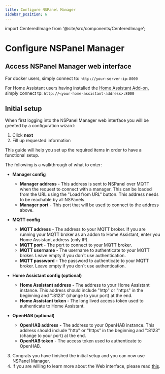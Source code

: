 ```yaml
---
title: Configure NSPanel Manager
sidebar_position: 6
---
```

import CenteredImage from '@site/src/components/CenteredImage';

# Configure NSPanel Manager

## Access NSPanel Manager web interface

For docker users, simply connect to: `http://your-server-ip:8000`

For Home Assistant users having installed the [Home Assistant Add-on](./install/installation-guide-home-assistant), simply connect tp: `http://<your-home-assistant-address>:8000`

## Initial setup

When first logging into the NSPanel Manager web interface you will be greeted by a configuration wizard:

<CenteredImage src="/images/doc/initial_setup_popup.png" alt="Configuration wizard" figureNumber={1} />

1. Click **next**
2. Fill up requested information

This guide will help you set up the required items in order to have a functional setup.

The following is a walkthrough of what to enter:
* **Manager config**
    * **Manager address** - This address is sent to NSPanel over MQTT when the request to connect with a manager.
      This can be loaded from the URL using the "Load from URL" button. This address needs to be reachable by all
      NSPanels.
    * **Manager port** - This port that will be used to connect to the address above.

* **MQTT config**
    * **MQTT address** - The address to your MQTT broker. If you are running your MQTT broker as an addon to
      Home Assistant, enter you Home Assistant address (only IP).
    * **MQTT port** - The port to connect to your MQTT broker.
    * **MQTT username** - The username to authenticate to your MQTT broker. Leave empty if you don´t use authentication.
    * **MQTT password** - The password to authenticate to your MQTT broker. Leave empty if you don´t use authentication.

* **Home Assistant config (optional)**
    * **Home Assistant address** - The address to your Home Assistant instance. This address should include "http"
      or "https" in the beginning and ":8123" (change to your port) at the end.
    * **Home Assistant token** - The long lived access token used to authenticate to Home Assistant.

* **OpenHAB (optional)**
    * **OpenHAB address** - The address to your OpenHAB instance. This address should include "http" or "https" in
      the beginning and ":8123" (change to your port) at the end.
    * **OpenHAB token** - The access token used to authenticate to OpenHAB.

3. Congrats you have finished the initial setup and you can now use NSPanel Manager.
4. If you are willing to learn more about the Web interface, please read [this](./../web-interface).
